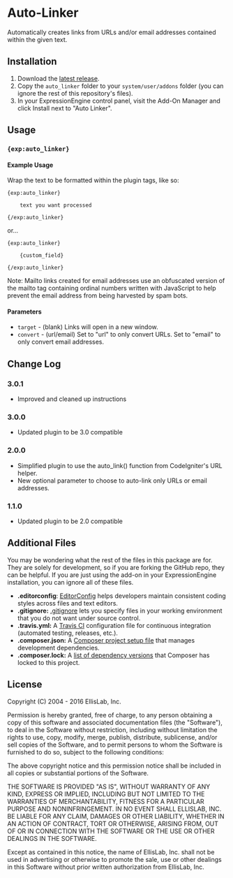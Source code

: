 # Auto-Linker

Automatically creates links from URLs and/or email addresses contained within the given text.

## Installation

1. Download the [latest release](https://github.com/EllisLab/Auto-Linker/releases/latest).
2. Copy the `auto_linker` folder to your `system/user/addons` folder (you can ignore the rest of this repository's files).
3. In your ExpressionEngine control panel, visit the Add-On Manager and click Install next to "Auto Linker".

## Usage

### `{exp:auto_linker}`

#### Example Usage

Wrap the text to be formatted within the plugin tags, like so:

```
{exp:auto_linker}

    text you want processed

{/exp:auto_linker}
```

or...

```
{exp:auto_linker}

    {custom_field}

{/exp:auto_linker}
```

Note: Mailto links created for email addresses use an obfuscated version of the mailto tag containing ordinal numbers written with JavaScript to help prevent the email address from being harvested by spam bots.

#### Parameters

- `target` - (blank) Links will open in a new window.
- `convert` - (url/email)  Set to "url" to only convert URLs. Set to "email" to only convert email addresses.

## Change Log

### 3.0.1

- Improved and cleaned up instructions

### 3.0.0

- Updated plugin to be 3.0 compatible

### 2.0.0

- Simplified plugin to use the auto_link() function from CodeIgniter's URL helper.
- New optional parameter to choose to auto-link only URLs or email addresses.

### 1.1.0

- Updated plugin to be 2.0 compatible

## Additional Files

You may be wondering what the rest of the files in this package are for. They are solely for development, so if you are forking the GitHub repo, they can be helpful. If you are just using the add-on in your ExpressionEngine installation, you can ignore all of these files.

- **.editorconfig**: [EditorConfig](http://editorconfig.org) helps developers maintain consistent coding styles across files and text editors.
- **.gitignore:** [.gitignore](https://git-scm.com/docs/gitignore) lets you specify files in your working environment that you do not want under source control.
- **.travis.yml:** A [Travis CI](https://travis-ci.org) configuration file for continuous integration (automated testing, releases, etc.).
- **.composer.json:** A [Composer project setup file](https://getcomposer.org/doc/01-basic-usage.md) that manages development dependencies.
- **.composer.lock:** A [list of dependency versions](https://getcomposer.org/doc/01-basic-usage.md#composer-lock-the-lock-file) that Composer has locked to this project.

## License

Copyright (C) 2004 - 2016 EllisLab, Inc.

Permission is hereby granted, free of charge, to any person obtaining a copy of this software and associated documentation files (the "Software"), to deal in the Software without restriction, including without limitation the rights to use, copy, modify, merge, publish, distribute, sublicense, and/or sell copies of the Software, and to permit persons to whom the Software is furnished to do so, subject to the following conditions:

The above copyright notice and this permission notice shall be included in all copies or substantial portions of the Software.

THE SOFTWARE IS PROVIDED "AS IS", WITHOUT WARRANTY OF ANY KIND, EXPRESS OR IMPLIED, INCLUDING BUT NOT LIMITED TO THE WARRANTIES OF MERCHANTABILITY, FITNESS FOR A PARTICULAR PURPOSE AND NONINFRINGEMENT. IN NO EVENT SHALL ELLISLAB, INC. BE LIABLE FOR ANY CLAIM, DAMAGES OR OTHER LIABILITY, WHETHER IN AN ACTION OF CONTRACT, TORT OR OTHERWISE, ARISING FROM, OUT OF OR IN CONNECTION WITH THE SOFTWARE OR THE USE OR OTHER DEALINGS IN THE SOFTWARE.

Except as contained in this notice, the name of EllisLab, Inc. shall not be used in advertising or otherwise to promote the sale, use or other dealings in this Software without prior written authorization from EllisLab, Inc.
